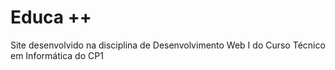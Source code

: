 # Educa ++
Site desenvolvido na disciplina de Desenvolvimento Web I do Curso Técnico em Informática do CP1



